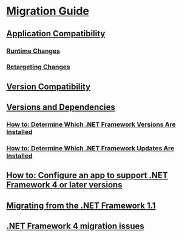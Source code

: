 # [Migration Guide](index.md)
## [Application Compatibility](application-compatibility.md)
### [Runtime Changes](runtime/index.md)
### [Retargeting Changes](retargeting/index.md)
## [Version Compatibility](version-compatibility.md)
## [Versions and Dependencies](versions-and-dependencies.md)
### [How to: Determine Which .NET Framework Versions Are Installed](how-to-determine-which-versions-are-installed.md)
### [How to: Determine Which .NET Framework Updates Are Installed](how-to-determine-which-net-framework-updates-are-installed.md)
## [How to: Configure an app to support .NET Framework 4 or later versions](how-to-configure-an-app-to-support-net-framework-4-or-4-5.md)
## [Migrating from the .NET Framework 1.1](migrating-from-the-net-framework-1-1.md)
## [.NET Framework 4 migration issues](net-framework-4-migration-issues.md)